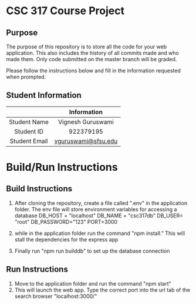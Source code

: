 # CSC 317 Course Project

## Purpose

The purpose of this repository is to store all the code for your web application. This also includes the history of all commits made and who made them. Only code submitted on the master branch will be graded.

Please follow the instructions below and fill in the information requested when prompted.

## Student Information

|               | Information   |
|:-------------:|:-------------:|
| Student Name  | Vignesh Guruswami     
| Student ID    | 922379195       
| Student Email | vguruswami@sfsu.edu    



# Build/Run Instructions

## Build Instructions
1. After cloning the repository, create a file called ".env" in the application folder. The env file will store environment variables for accessing a database
DB_HOST = "localhost"
DB_NAME = "csc317db"
DB_USER= "root"
DB_PASSWORD="123"
PORT=3000

2. while in the application folder run the command "npm install." This will stall the dependencies for the express app

3. Finally run "npm run builddb" to set up the database connection

## Run Instructions
1. Move to the application folder and run the command "npm start"
2. This will launch the web app. Type the correct port into the url tab of the search browser "localhost:3000/"
